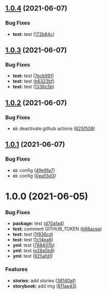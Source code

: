 ## [1.0.4](https://github.com/LucianoChenTest/storybook_test/compare/v1.0.3...v1.0.4) (2021-06-07)


### Bug Fixes

* **test:** test ([172b84c](https://github.com/LucianoChenTest/storybook_test/commit/172b84c67664e3a88f0854783eb27801fddd8b04))

## [1.0.3](https://github.com/LucianoChenTest/storybook_test/compare/v1.0.2...v1.0.3) (2021-06-07)


### Bug Fixes

* **test:** test ([7ecb991](https://github.com/LucianoChenTest/storybook_test/commit/7ecb99148bb31a3c5b064e654c20fbe48990ea48))
* **test:** test ([b6323bf](https://github.com/LucianoChenTest/storybook_test/commit/b6323bf8abc84b3e98669cacb0221195b47ee11f))
* **test:** test ([1336c5b](https://github.com/LucianoChenTest/storybook_test/commit/1336c5b34d1a66af59a9768ce9a2ec1ed61d330a))

## [1.0.2](https://github.com/LucianoChen/storybook_test/compare/v1.0.1...v1.0.2) (2021-06-07)


### Bug Fixes

* **ci:** deactivate github actions ([625f508](https://github.com/LucianoChen/storybook_test/commit/625f5088d422150874ff6745098756bf8bbdceb6))

## [1.0.1](https://github.com/LucianoChen/storybook_test/compare/v1.0.0...v1.0.1) (2021-06-07)


### Bug Fixes

* **ci:** config ([49e9fa7](https://github.com/LucianoChen/storybook_test/commit/49e9fa7552f1ee18bfa5f3991960635f56ca8c34))
* **ci:** config ([0ea55d3](https://github.com/LucianoChen/storybook_test/commit/0ea55d355a66c6d2b886b369d0b42d0c925ec8c1))

# 1.0.0 (2021-06-05)


### Bug Fixes

* **package:** test ([d70a1a4](https://github.com/LucianoChen/storybook_test/commit/d70a1a4fd73fa3a44f16c0fea1eafc3a25a210ac))
* **test:** comment GITHUB_TOKEN ([b88acea](https://github.com/LucianoChen/storybook_test/commit/b88aceafb88403330d03a76aaa5b984099d19cd3))
* **test:** test ([1f836cd](https://github.com/LucianoChen/storybook_test/commit/1f836cd9012f57beb4f43432e7582c58443d47e9))
* **test:** test ([1c14ea6](https://github.com/LucianoChen/storybook_test/commit/1c14ea601b11c3a32059db738241f5134c292673))
* **yml:** test ([788407b](https://github.com/LucianoChen/storybook_test/commit/788407b853b285a96381a802be6d4d4fc78bae57))
* **yml:** test ([e28a5b8](https://github.com/LucianoChen/storybook_test/commit/e28a5b805efadd7d1a03495131934bcc62c7d04d))
* **yml:** test ([925afd1](https://github.com/LucianoChen/storybook_test/commit/925afd1803bb52bd145ecfb04a6d765d02bd977b))


### Features

* **stories:** add stories ([38140af](https://github.com/LucianoChen/storybook_test/commit/38140af139ee1b0f61a9bc4fe493f1a86c0da01b))
* **storybook:** add img ([811ae43](https://github.com/LucianoChen/storybook_test/commit/811ae43c8dd9e441523988f1ee86398f63e5d7f7))
